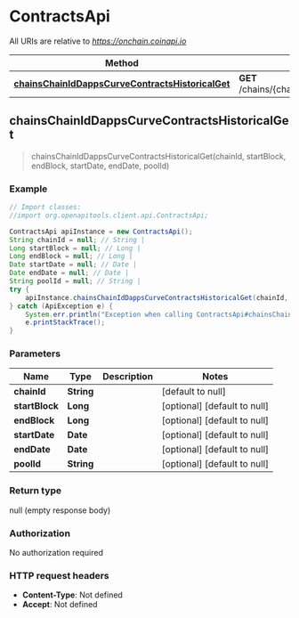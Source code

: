 # ContractsApi

All URIs are relative to *https://onchain.coinapi.io*

Method | HTTP request | Description
------------- | ------------- | -------------
[**chainsChainIdDappsCurveContractsHistoricalGet**](ContractsApi.md#chainsChainIdDappsCurveContractsHistoricalGet) | **GET** /chains/{chain_id}/dapps/curve/contracts/historical | 



## chainsChainIdDappsCurveContractsHistoricalGet

> chainsChainIdDappsCurveContractsHistoricalGet(chainId, startBlock, endBlock, startDate, endDate, poolId)



### Example

```java
// Import classes:
//import org.openapitools.client.api.ContractsApi;

ContractsApi apiInstance = new ContractsApi();
String chainId = null; // String | 
Long startBlock = null; // Long | 
Long endBlock = null; // Long | 
Date startDate = null; // Date | 
Date endDate = null; // Date | 
String poolId = null; // String | 
try {
    apiInstance.chainsChainIdDappsCurveContractsHistoricalGet(chainId, startBlock, endBlock, startDate, endDate, poolId);
} catch (ApiException e) {
    System.err.println("Exception when calling ContractsApi#chainsChainIdDappsCurveContractsHistoricalGet");
    e.printStackTrace();
}
```

### Parameters


Name | Type | Description  | Notes
------------- | ------------- | ------------- | -------------
 **chainId** | **String**|  | [default to null]
 **startBlock** | **Long**|  | [optional] [default to null]
 **endBlock** | **Long**|  | [optional] [default to null]
 **startDate** | **Date**|  | [optional] [default to null]
 **endDate** | **Date**|  | [optional] [default to null]
 **poolId** | **String**|  | [optional] [default to null]

### Return type

null (empty response body)

### Authorization

No authorization required

### HTTP request headers

- **Content-Type**: Not defined
- **Accept**: Not defined

